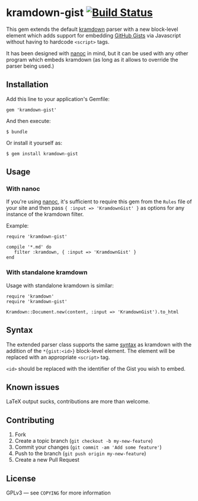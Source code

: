 # kramdown-gist [![Build Status](https://travis-ci.org/rfc1459/kramdown-gist.png)](https://travis-ci.org/rfc1459/kramdown-gist)

This gem extends the default [kramdown][] parser with a new block-level
element which adds support for embedding [GitHub Gists][gists] via
Javascript without having to hardcode `<script>` tags.

It has been designed with [nanoc][] in mind, but it can be used with
any other program which embeds kramdown (as long as it allows to
override the parser being used.)


Installation
------------

Add this line to your application's Gemfile:

    gem 'kramdown-gist'

And then execute:

    $ bundle

Or install it yourself as:

    $ gem install kramdown-gist


Usage
-----

### With nanoc

If you're using [nanoc][], it's sufficient to require this gem from the
`Rules` file of your site and then pass `{ :input => 'KramdownGist' }` as
options for any instance of the kramdown filter.

Example:

    require 'kramdown-gist'

    compile '*.md' do
       filter :kramdown, { :input => 'KramdownGist' }
    end


### With standalone kramdown

Usage with standalone kramdown is similar:

    require 'kramdown'
    require 'kramdown-gist'

    Kramdown::Document.new(content, :input => 'KramdownGist').to_html


Syntax
------

The extended parser class supports the same [syntax][km-syntax] as kramdown
with the addition of the `*{gist:<id>}` block-level element. The element
will be replaced with an appropriate `<script>` tag.

`<id>` should be replaced with the identifier of the Gist you wish to embed.


Known issues
------------

LaTeX output sucks, contributions are more than welcome.


Contributing
------------

1. Fork
2. Create a topic branch (`git checkout -b my-new-feature`)
3. Commit your changes (`git commit -am 'Add some feature'`)
4. Push to the branch (`git push origin my-new-feature`)
5. Create a new Pull Request


License
-------

GPLv3 &mdash; see `COPYING` for more information


[kramdown]: http://kramdown.rubyforge.org/
[km-syntax]: http://kramdown.rubyforge.org/syntax.html
[gists]: https://gist.github.com/
[nanoc]: http://nanoc.stoneship.org/
